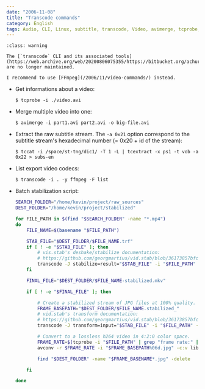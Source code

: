 ```yaml
---
date: "2006-11-08"
title: "Transcode commands"
category: English
tags: Audio, CLI, Linux, subtitle, transcode, Video, avimerge, tcprobe, tccat, mp4, vid.stab, mkv, x264
---
```


```{admonition} Unmaintained project
:class: warning

The [`transcode` CLI and its associated tools](https://web.archive.org/web/20200806075355/https://bitbucket.org/achurch_/transcode/wiki/Home) are no longer maintained.

I recommend to use [FFmpeg](/2006/11/video-commands/) instead.
```

- Get informations about a video:

  ```shell-session
  $ tcprobe -i ./video.avi
  ```

- Merge multiple video into one:

  ```shell-session
  $ avimerge -i part1.avi part2.avi -o big-file.avi
  ```

- Extract the raw subtitle stream. The `-a 0x21` option correspond to the
  subtitle stream's hexadecimal number (= 0x20 + id of the stream):

  ```shell-session
  $ tccat -i /space/st-tng/dic1/ -T 1 -L | tcextract -x ps1 -t vob -a 0x22 > subs-en
  ```

- List export video codecs:

  ```shell-session
  $ transcode -i . -y ffmpeg -F list
  ```

- Batch stabilization script:

  ```bash
  SEARCH_FOLDER="/home/kevin/project/raw_sources"
  DEST_FOLDER="/home/kevin/project/stabilized"

  for FILE_PATH in $(find "$SEARCH_FOLDER" -name "*.mp4")
  do
      FILE_NAME=$(basename "$FILE_PATH")

      STAB_FILE="$DEST_FOLDER/$FILE_NAME.trf"
      if [ ! -e "$STAB_FILE" ]; then
          # vis.stab's deshake/stabilize documentation:
          # https://github.com/georgmartius/vid.stab/blob/36173857bfc0fa111983a5934f2cc6322969e928/transcode/filter_deshake.c#L75-L106
          transcode -J stabilize=result="$STAB_FILE" -i "$FILE_PATH" -y null,null -o dummy
      fi

      FINAL_FILE="$DEST_FOLDER/$FILE_NAME-stabilized.mkv"

      if [ ! -e "$FINAL_FILE" ]; then

          # Create a stabilized stream of JPG files at 100% quality.
          FRAME_BASEPATH="$DEST_FOLDER/$FILE_NAME.stabilized_"
          # vid.stab's transform documentation:
          # https://github.com/georgmartius/vid.stab/blob/36173857bfc0fa111983a5934f2cc6322969e928/src/transform.h#L122-L149
          transcode -J transform=input="$STAB_FILE" -i "$FILE_PATH" -y jpg,null -F 100 -o "$FRAME_BASEPATH"

          # Convert to a lossless h264 video in 4:2:0 color space.
          FRAME_RATE=$(tcprobe -i "$FILE_PATH" | grep "frame rate:" | cut -d ':' -f 2 | cut -d ' ' -f 3)
          avconv -r $FRAME_RATE -i "$FRAME_BASEPATH%06d.jpg" -c:v libx264 -pix_fmt yuv420p -preset veryfast -qp 0 "$FINAL_FILE"

          find "$DEST_FOLDER" -name "$FRAME_BASENAME*.jpg" -delete

      fi

  done
  ```
